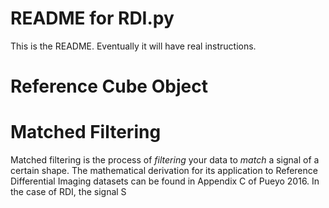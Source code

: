 # README for RDI.py

This is the README. Eventually it will have real instructions. 

# Reference Cube Object

# Matched Filtering

Matched filtering is the process of *filtering* your data to *match* a signal of a certain shape. The mathematical derivation for its application to Reference Differential Imaging datasets can be found in Appendix C of Pueyo 2016. In the case of RDI, the signal S 
